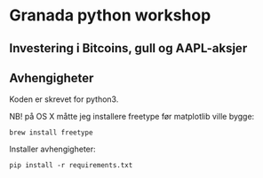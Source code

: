 # Granada python workshop


## Investering i Bitcoins,  gull og AAPL-aksjer


## Avhengigheter
Koden er skrevet for python3.

NB! på OS X måtte jeg installere freetype før matplotlib ville bygge:

    brew install freetype

Installer avhengigheter:

    pip install -r requirements.txt
